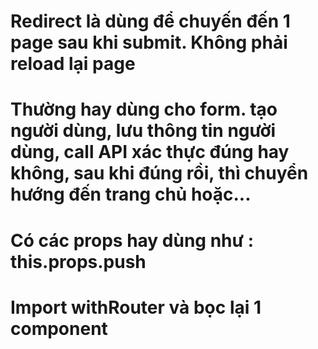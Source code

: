 # Redirect là dùng để chuyến đến 1 page sau khi submit. Không phải reload lại page

# Thường hay dùng cho form. tạo người dùng, lưu thông tin người dùng, call API xác thực đúng hay không, sau khi đúng rồi, thì chuyển hướng đến trang chủ hoặc...

# Có các props hay dùng như : this.props.push

# Import withRouter và bọc lại 1 component
